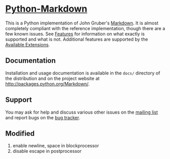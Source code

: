 [Python-Markdown][]
===================

This is a Python implementation of John Gruber's [Markdown][]. 
It is almost completely compliant with the reference implementation,
though there are a few known issues. See [Features][] for information 
on what exactly is supported and what is not. Additional features are 
supported by the [Available Extensions][].

[Python-Markdown]: http://packages.python.org/Markdown/
[Markdown]: http://daringfireball.net/projects/markdown/
[Features]: http://packages.python.org/Markdown/index.html#Features
[Available Extensions]: http://packages.python.org/Markdown/extensions/index.html


Documentation
-------------

Installation and usage documentation is available in the `docs/` directory
of the distribution and on the project website at 
<http://packages.python.org/Markdown/>.

Support
-------

You may ask for help and discuss various other issues on the [mailing list][] and report bugs on the [bug tracker][].

[mailing list]: http://lists.sourceforge.net/lists/listinfo/python-markdown-discuss
[bug tracker]: http://github.com/waylan/Python-Markdown/issues 

Modified
-------
1. enable newline, space in blockprocessor
2. disable escape in postprocessor
